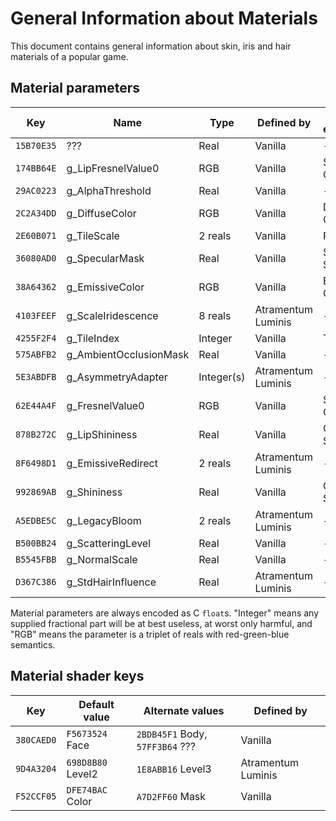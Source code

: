 # General Information about Materials

This document contains general information about skin, iris and hair materials of a popular game.

## Material parameters

| Key        | Name                   | Type       | Defined by         | Color set equivalent |
|------------|------------------------|------------|--------------------|----------------------|
| `15B70E35` | ???                    | Real       | Vanilla            | -                    |
| `174BB64E` | g_LipFresnelValue0     | RGB        | Vanilla            | Specular Color       |
| `29AC0223` | g_AlphaThreshold       | Real       | Vanilla            | -                    |
| `2C2A34DD` | g_DiffuseColor         | RGB        | Vanilla            | Diffuse Color        |
| `2E60B071` | g_TileScale            | 2 reals    | Vanilla            | Repeat               |
| `36080AD0` | g_SpecularMask         | Real       | Vanilla            | Specular Strength    |
| `38A64362` | g_EmissiveColor        | RGB        | Vanilla            | Emissive Color       |
| `4103FEEF` | g_ScaleIridescence     | 8 reals    | Atramentum Luminis | -                    |
| `4255F2F4` | g_TileIndex            | Integer    | Vanilla            | Tile                 |
| `575ABFB2` | g_AmbientOcclusionMask | Real       | Vanilla            | -                    |
| `5E3ABDFB` | g_AsymmetryAdapter     | Integer(s) | Atramentum Luminis | -                    |
| `62E44A4F` | g_FresnelValue0        | RGB        | Vanilla            | Specular Color       |
| `878B272C` | g_LipShininess         | Real       | Vanilla            | Gloss Strength       |
| `8F6498D1` | g_EmissiveRedirect     | 2 reals    | Atramentum Luminis | -                    |
| `992869AB` | g_Shininess            | Real       | Vanilla            | Gloss Strength       |
| `A5EDBE5C` | g_LegacyBloom          | 2 reals    | Atramentum Luminis | -                    |
| `B500BB24` | g_ScatteringLevel      | Real       | Vanilla            | -                    |
| `B5545FBB` | g_NormalScale          | Real       | Vanilla            | -                    |
| `D367C386` | g_StdHairInfluence     | Real       | Atramentum Luminis | -                    |

Material parameters are always encoded as C `float`s. "Integer" means any supplied fractional part will be at best useless, at worst only harmful, and "RGB" means the parameter is a triplet of reals with red-green-blue semantics.

## Material shader keys

| Key        | Default value     | Alternate values                | Defined by         |
|------------|-------------------|---------------------------------|--------------------|
| `380CAED0` | `F5673524` Face   | `2BDB45F1` Body, `57FF3B64` ??? | Vanilla            |
| `9D4A3204` | `698D8B80` Level2 | `1E8ABB16` Level3               | Atramentum Luminis |
| `F52CCF05` | `DFE74BAC` Color  | `A7D2FF60` Mask                 | Vanilla            |
